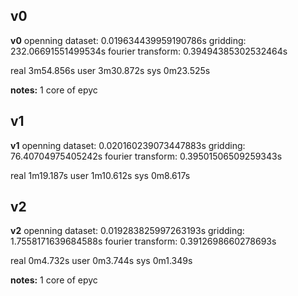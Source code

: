 ## v0
**v0**
openning dataset: 0.019634439959190786s
gridding: 232.06691551499534s
fourier transform: 0.39494385302532464s

real    3m54.856s
user    3m30.872s
sys     0m23.525s


**notes:** 1 core of epyc

## v1
**v1**
openning dataset: 0.020160239073447883s
gridding: 76.40704975405242s
fourier transform: 0.39501506509259343s

real    1m19.187s
user    1m10.612s
sys     0m8.617s

## v2
**v2**
openning dataset: 0.019283825997263193s
gridding: 1.7558171639684588s
fourier transform: 0.3912698660278693s

real    0m4.732s
user    0m3.744s
sys     0m1.349s

**notes:** 1 core of epyc
